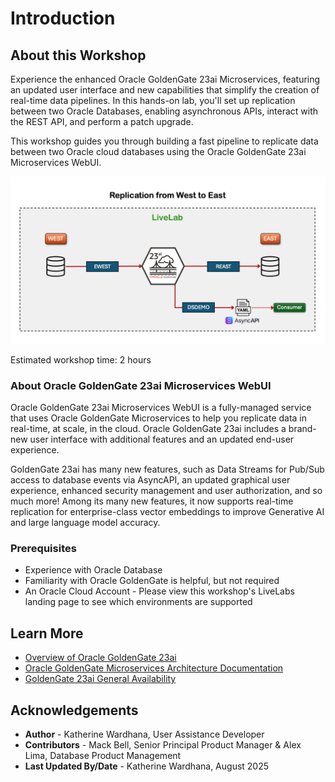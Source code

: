 # Introduction

## About this Workshop

Experience the enhanced Oracle GoldenGate 23ai Microservices, featuring an updated user interface and new capabilities that simplify the creation of real-time data pipelines. In this hands-on lab, you'll set up replication between two Oracle Databases, enabling asynchronous APIs, interact with the REST API, and perform a patch upgrade.

This workshop guides you through building a fast pipeline to replicate data between two Oracle cloud databases using the Oracle GoldenGate 23ai Microservices WebUI.


   ![GoldenGate deployment console sign in](./images/23aibidirection.png " ")

Estimated workshop time: 2 hours

### About Oracle GoldenGate 23ai Microservices WebUI

Oracle GoldenGate 23ai Microservices WebUI is a fully-managed service that uses Oracle GoldenGate Microservices to help you replicate data in real-time, at scale, in the cloud. Oracle GoldenGate 23ai includes a brand-new user interface with additional features and an updated end-user experience.

GoldenGate 23ai has many new features, such as Data Streams for Pub/Sub access to database events via AsyncAPI, an updated graphical user experience, enhanced security management and user authorization, and so much more! Among its many new features, it now supports real-time replication for enterprise-class vector embeddings to improve Generative AI and large language model accuracy. 

### Prerequisites

* Experience with Oracle Database
* Familiarity with Oracle GoldenGate is helpful, but not required
* An Oracle Cloud Account - Please view this workshop's LiveLabs landing page to see which environments are supported

## Learn More

* [Overview of Oracle GoldenGate 23ai](https://docs.oracle.com/en/middleware/goldengate/core/23/index.html)
* [Oracle GoldenGate Microservices Architecture Documentation](https://docs.oracle.com/en/middleware/goldengate/core/23/coredoc/overview-oracle-goldengate.html#GUID-3B1EF969-4A36-4338-820E-16F82B5C646D)
* [GoldenGate 23ai General Availability](https://blogs.oracle.com/dataintegration/post/announcing-goldengate-23ai)

## Acknowledgements
* **Author** - Katherine Wardhana, User Assistance Developer
* **Contributors** -  Mack Bell, Senior Principal Product Manager & Alex Lima, Database Product Management
* **Last Updated By/Date** - Katherine Wardhana, August 2025
